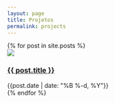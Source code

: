 ```yaml
---
layout: page
title: Projetos
permalink: projects
---
```


<div>
  {% for post in site.posts %}
    <div class="flex items-center justify-start">
      <img class="max-w-none scale-15" src="{{site.baseurl}}/assets/projects/{{ post.title }}.png">
      <div>
        <h3><a href="{{site.baseurl}}{{ post.url }}">{{ post.title }}</a></h3>
        <div class="text-sm text-gray-400">{{post.date | date: "%B %-d, %Y"}}</div>
      </div> 
    </div>
  {% endfor %}
</div>


